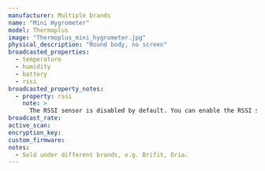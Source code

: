 ```yaml
---
manufacturer: Multiple brands
name: "Mini Hygrometer"
model: Thermoplus
image: "Thermoplus_mini_hygrometer.jpg"
physical_description: "Round body, no screen"
broadcasted_properties:
  - temperature
  - humidity
  - battery
  - rssi
broadcasted_property_notes:
  - property: rssi
    note: >
      The RSSI sensor is disabled by default. You can enable the RSSI sensor by going to `configuration`, `integrations`, select `devices` on the BLE monitor integration tile and select your device. Click on the `+1 disabled entity` to show the disabled sensor and select the disabled entity. Finally, click on `Enable entity` to enable it. 
broadcast_rate:
active_scan:
encryption_key:
custom_firmware:
notes:
  - Sold under different brands, e.g. Brifit, Oria.
---
```

